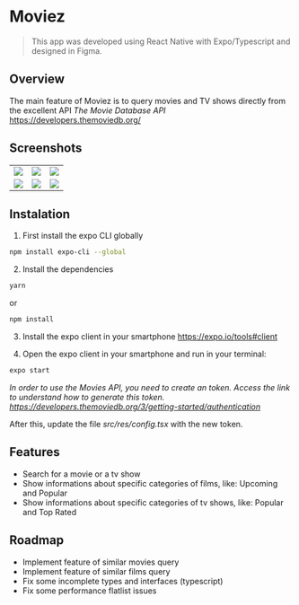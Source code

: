 # Moviez
>This app was developed using React Native with Expo/Typescript and designed in Figma.

## Overview
The main feature of Moviez is to query movies and TV shows directly from the excellent API *The Movie Database API* https://developers.themoviedb.org/

## Screenshots

<table>
  <tr>
    <td><img src="https://i.ibb.co/Rv2qr4p/videotogif-2020-05-08-22-23-06.gif" /></td>
    <td><img src="https://i.ibb.co/FxHsrnh/Screenshot-20200508-195319-2.png" /></td>
    <td><img src="https://i.ibb.co/Lts1QqV/Screenshot-20200508-195549.png" /></td>
  </tr>
  <tr>
    <td><img src="https://i.ibb.co/sQrKWkD/Screenshot-20200508-195603-2.png" /></td>
    <td><img src="https://i.ibb.co/SnwsqzZ/Screenshot-20200508-195615-2.png" /></td>
    <td><img src="https://i.ibb.co/gtDDF5G/Screenshot-20200508-195628-2.png" /></td>
  </tr>
</table>

## Instalation

1. First install the expo CLI globally
```bash
npm install expo-cli --global
```

2. Install the dependencies
```bash
yarn
```
or
```bash
npm install
```
3. Install the expo client in your smartphone https://expo.io/tools#client

4. Open the expo client in your smartphone and run in your terminal:
```bash
expo start
```

*In order to use the Movies API, you need to create an token. Access the link to understand how to generate this token. https://developers.themoviedb.org/3/getting-started/authentication*

After this, update the file *src/res/config.tsx* with the new token.

## Features
- Search for a movie or a tv show
- Show informations about specific categories of films, like: Upcoming and Popular
- Show informations about specific categories of tv shows, like: Popular and Top Rated

## Roadmap
- Implement feature of similar movies query
- Implement feature of similar films query
- Fix some incomplete types and interfaces (typescript)
- Fix some performance flatlist issues
